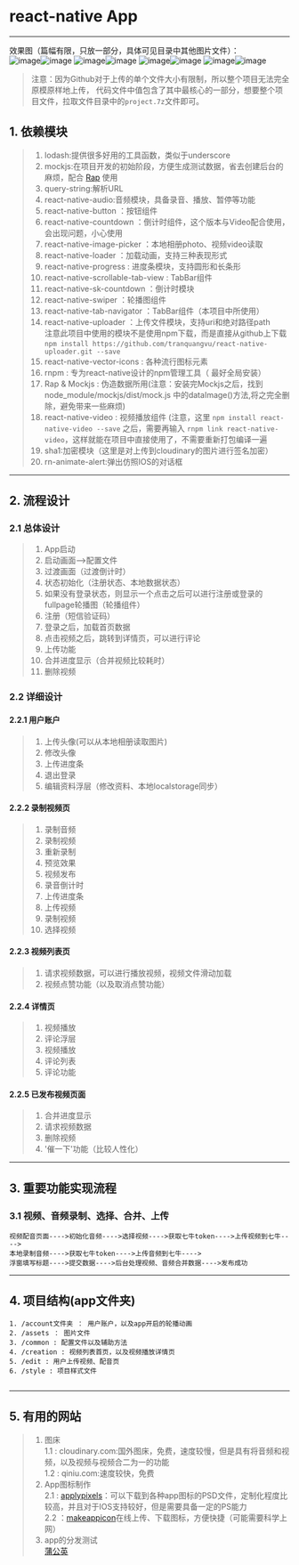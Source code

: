 # react-native App
---

效果图（篇幅有限，只放一部分，具体可见目录中其他图片文件）：
<br>
![image](https://github.com/accforgit/Audio-Video-Mixing-App-By-RN-Client/blob/master/Screenshot_2016-11-19-23-14-50.png)![image](https://github.com/accforgit/Audio-Video-Mixing-App-By-RN-Client/blob/master/Screenshot_2016-11-19-23-15-11.png)
![image](https://github.com/accforgit/Audio-Video-Mixing-App-By-RN-Client/blob/master/Screenshot_2016-11-19-23-15-54.png)![image](https://github.com/accforgit/Audio-Video-Mixing-App-By-RN-Client/blob/master/Screenshot_2016-11-19-23-16-03.png)
![image](https://github.com/accforgit/Audio-Video-Mixing-App-By-RN-Client/blob/master/Screenshot_2016-11-19-23-18-30.png)![image](https://github.com/accforgit/Audio-Video-Mixing-App-By-RN-Client/blob/master/Screenshot_2016-11-19-23-19-00.png)
![image](https://github.com/accforgit/Audio-Video-Mixing-App-By-RN-Client/blob/master/Screenshot_2016-11-19-23-19-05.png)![image](https://github.com/accforgit/Audio-Video-Mixing-App-By-RN-Client/blob/master/Screenshot_2016-11-19-23-19-11.png)


> 注意：因为Github对于上传的单个文件大小有限制，所以整个项目无法完全原模原样地上传，
代码文件中值包含了其中最核心的一部分，想要整个项目文件，拉取文件目录中的`project.7z`文件即可。


## 1. 依赖模块

>1. lodash:提供很多好用的工具函数，类似于underscore
>2. mockjs:在项目开发的初始阶段，方便生成测试数据，省去创建后台的麻烦，配合 [Rap](http://rap.taobao.org) 使用
>3. query-string:解析URL
>4. react-native-audio:音频模块，具备录音、播放、暂停等功能
>5. react-native-button ：按钮组件
>6. react-native-countdown ：倒计时组件，这个版本与Video配合使用，会出现问题，小心使用
>7. react-native-image-picker ：本地相册photo、视频video读取
>8. react-native-loader ：加载动画，支持三种表现形式
>9. react-native-progress : 进度条模块，支持圆形和长条形
>10. react-native-scrollable-tab-view : TabBar组件
>11. react-native-sk-countdown ：倒计时模块
>12. react-native-swiper ：轮播图组件
>13. react-native-tab-navigator ：TabBar组件（本项目中所使用）
>14. react-native-uploader ：上传文件模块，支持uri和绝对路径path<br>
    注意此项目中使用的模块不是使用npm下载，而是直接从github上下载<br>
    `npm install https://github.com/tranquangvu/react-native-uploader.git --save`
>15. react-native-vector-icons : 各种流行图标元素
>16. rnpm : 专为react-native设计的npm管理工具（ 最好全局安装）
>17. Rap & Mockjs : 伪造数据所用(注意：安装完Mockjs之后，找到node_module/mockjs/dist/mock.js  中的dataImage()方法,将之完全删除，避免带来一些麻烦)
>18. react-native-video : 视频播放组件 (注意，这里 `npm install react-native-video --save` 之后，需要再输入 `rnpm link react-native-video`，这样就能在项目中直接使用了，不需要重新打包编译一遍
>19. sha1:加密模块（这里是对上传到cloudinary的图片进行签名加密）
>20. rn-animate-alert:弹出仿照IOS的对话框

---

## 2. 流程设计

### 2.1 总体设计
>1. App启动
>2. 启动画面-->配置文件
>3. 过渡画面（过渡倒计时）
>4. 状态初始化（注册状态、本地数据状态）
>5. 如果没有登录状态，则显示一个点击之后可以进行注册或登录的fullpage轮播图（轮播组件）
>6. 注册（短信验证码）
>7. 登录之后，加载首页数据
>8. 点击视频之后，跳转到详情页，可以进行评论
>9. 上传功能
>10. 合并进度显示（合并视频比较耗时）
>11. 删除视频

### 2.2 详细设计
#### 2.2.1 用户账户
>1. 上传头像(可以从本地相册读取图片)
>2. 修改头像
>3. 上传进度条
>4. 退出登录
>5. 编辑资料浮层（修改资料、本地localstorage同步）

#### 2.2.2 录制视频页
>1. 录制音频
>2. 录制视频
>3. 重新录制
>4. 预览效果
>5. 视频发布
>6. 录音倒计时
>7. 上传进度条
>8. 上传视频
>9. 录制视频
>10. 选择视频

#### 2.2.3 视频列表页
>1. 请求视频数据，可以进行播放视频，视频文件滑动加载
>2. 视频点赞功能（以及取消点赞功能）

#### 2.2.4 详情页
>1. 视频播放
>2. 评论浮层
>3. 视频播放
>4. 评论列表
>5. 评论功能

#### 2.2.5 已发布视频页面
>1. 合并进度显示
>2. 请求视频数据
>3. 删除视频
>4. '催一下'功能（比较人性化）


---

## 3. 重要功能实现流程

### 3.1 视频、音频录制、选择、合并、上传
```
视频配音页面---->初始化音频---->选择视频---->获取七牛token---->上传视频到七牛---->
本地录制音频---->获取七牛token---->上传音频到七牛---->
浮窗填写标题---->提交数据---->后台处理视频、音频合并数据---->发布成功
``` 

---


## 4. 项目结构(app文件夹)

```
1. /account文件夹 ： 用户账户，以及app开启的轮播动画
2. /assets ： 图片文件
3. /common : 配置文件以及辅助方法
4. /creation : 视频列表首页，以及视频播放详情页
5. /edit : 用户上传视频、配音页
6. /style : 项目样式文件


```



---

## 5. 有用的网站

> 1. 图床<br>
> 1.1 : cloudinary.com:国外图床，免费，速度较慢，但是具有将音频和视频，以及视频与视频合二为一的功能<br>
> 1.2 : qiniu.com:速度较快，免费<br>
> 2. App图标制作<br>
> 2.1 : [applypixels](https://applypixels.com/template/ios-app-icon/)：可以下载到各种app图标的PSD文件，定制化程度比较高，并且对于IOS支持较好，但是需要具备一定的PS能力<br>
> 2.2 ：[makeappicon](https://makeappicon.com/)在线上传、下载图标，方便快捷（可能需要科学上网）<br>
> 3. app的分发测试<br>
>[蒲公英](http://www.pgyer.com/)
